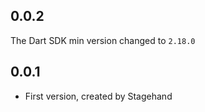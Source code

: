 ## 0.0.2

The Dart SDK min version changed to `2.18.0`

## 0.0.1

- First version, created by Stagehand
